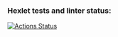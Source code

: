 ### Hexlet tests and linter status:
[![Actions Status](https://github.com/YU-K/frontend-project-lvl3/workflows/hexlet-check/badge.svg)](https://github.com/YU-K/frontend-project-lvl3/actions)